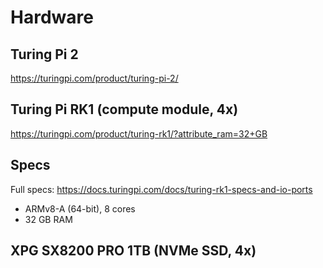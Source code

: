 # Hardware

## Turing Pi 2

https://turingpi.com/product/turing-pi-2/

## Turing Pi RK1 (compute module, 4x)

https://turingpi.com/product/turing-rk1/?attribute_ram=32+GB

## Specs

Full specs: https://docs.turingpi.com/docs/turing-rk1-specs-and-io-ports

- ARMv8-A (64-bit), 8 cores
- 32 GB RAM

## XPG SX8200 PRO 1TB (NVMe SSD, 4x)
